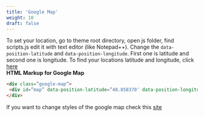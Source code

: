 ```yaml
---
title: 'Google Map'
weight: 10
draft: false
---
```

To set your location, go to theme root directory, open js folder, find scripts.js edit it with text editor (like Notepad++). Change the `data-position-latitude` and `data-position-longitude`. First one is latitude and second one is longitude. To find your locations latitude and longitude, click [here](https://www.latlong.net/)  
**HTML Markup for Google Map**
```html
<div class=”google-map”>
 <div id=”map” data-position-latitude=”48.858370″ data-position-longitude=”2.294481″></div>
</div>
```
If you want to change styles of the google map check this [site](https://snazzymaps.com/)
